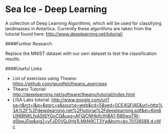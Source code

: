 Sea Ice - Deep Learning
=======================

A collection of Deep Learning Algorithms, which will be used for classifying landmasses in Antartica. Currently these algorithms 
are taken from the tutorial found here: http://www.deeplearning.net/tutorial/

####Further Research

Replace the MNIST dataset with our own dataset to test the classification results. 

####Useful Links

* List of exercises using Theano: https://github.com/goodfeli/theano_exercises
* Theano Tutorial: http://deeplearning.net/software/theano/tutorial/index.html
* LISA Labs tutorial: http://www.google.com/url?sa=t&rct=j&q=&esrc=s&source=web&cd=5&ved=0CE4QFjAE&url=http%3A%2F%2Fdeeplearning.net%2Ftutorial%2Fdeeplearning.pdf&ei=6im8U96RNKLfsASt6YGoCQ&usg=AFQjCNHkjfcIhjBA1-R86wuTRI-q5bwJDw&sig2=vFJD0VQJiHg1LMkN9CT3Yw&bvm=bv.70138588,d.cWc

